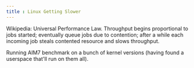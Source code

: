 ```yaml
---
title : Linux Getting Slower
---
```


Wikipedia: Universal Performance Law. Throughput begins proportional to jobs
started; eventually queue jobs due to contention; after a while each incoming
job steals contented resource and slows throughput.

Running AIM7 benchmark on a bunch of kernel versions (having found a userspace
that'll run on them all).
